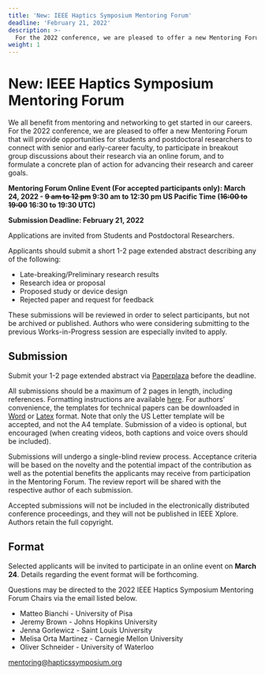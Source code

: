 ```yaml
---
title: 'New: IEEE Haptics Symposium Mentoring Forum'
deadline: 'February 21, 2022'
description: >-
  For the 2022 conference, we are pleased to offer a new Mentoring Forum that will provide opportunities for students and postdoctoral researchers to connect with senior and early-career faculty, to participate in breakout group discussions about their research via an online forum, and to formulate a concrete plan of action for advancing their research and career goals.
weight: 1
---
```

# New: IEEE Haptics Symposium Mentoring Forum

We all benefit from mentoring and networking to get started in our careers. For the 2022 conference, we are pleased to offer a new Mentoring Forum that will provide opportunities for students and postdoctoral researchers to connect with senior and early-career faculty, to participate in breakout group discussions about their research via an online forum, and to formulate a concrete plan of action for advancing their research and career goals.  

**Mentoring Forum Online Event (For accepted participants only): March 24, 2022 - ~~9 am to 12 pm~~ 9:30 am to 12:30 pm US Pacific Time (~~16:00 to 19:00~~ 16:30 to 19:30 UTC)**

**Submission Deadline: February 21, 2022**

Applications are invited from Students and Postdoctoral Researchers.

Applicants should submit a short 1-2 page extended abstract describing any of the following:

- Late-breaking/Preliminary research results
- Research idea or proposal
- Proposed study or device design
- Rejected paper and request for feedback 

These submissions will be reviewed in order to select participants, but not be archived or published.  Authors who were considering submitting to the previous Works-in-Progress session are especially invited to apply. 

## Submission
Submit your 1-2 page extended abstract via [Paperplaza](http://ras.papercept.net/conferences/scripts/start.pl) before the deadline.

All submissions should be a maximum of 2 pages in length, including references. Formatting instructions are available [here](http://ras.papercept.net/conferences/support/support.php). For authors’ convenience, the templates for technical papers can be downloaded in [Word](http://ras.papercept.net/conferences/support/word.php) or [Latex](http://ras.papercept.net/conferences/support/tex.php) format. Note that only the US Letter template will be accepted, and not the A4 template. Submission of a video is optional, but encouraged (when creating videos, both captions and voice overs should be included).

Submissions will undergo a single-blind review process. Acceptance criteria will be based on the novelty and the potential impact of the contribution as well as the potential benefits the applicants may receive from participation in the Mentoring Forum. The review report will be shared with the respective author of each submission.

Accepted submissions will not be included in the electronically distributed conference proceedings, and they will not be published in IEEE Xplore. Authors retain the full copyright.

## Format
Selected applicants will be invited to participate in an online event on **March 24**. Details regarding the event format will be forthcoming.

<!--
In it, several break-out sessions will be organized and will run in parallel. The sessions will group papers belonging to similar research areas within haptics. Participants will have 5 minutes to present their contribution in a pitch presentation with slides (required). The remaining time will be devoted to interactive discussions. One senior and one early-career haptics researcher will lead the discussions in each breakout session.  Each participant will be aided in identifying a concrete plan of action for attaining their goals.  Participants will follow up by checking in with their mentors approximately 6 months after the event.
-->

Questions may be directed to the 2022 IEEE Haptics Symposium Mentoring Forum Chairs via the email listed below.

- Matteo Bianchi - University of Pisa
- Jeremy Brown - Johns Hopkins University
- Jenna Gorlewicz - Saint Louis University
- Melisa Orta Martinez - Carnegie Mellon University
- Oliver Schneider - University of Waterloo

[mentoring@hapticssymposium.org](mailto:mentoring@hapticssymposium.org)
